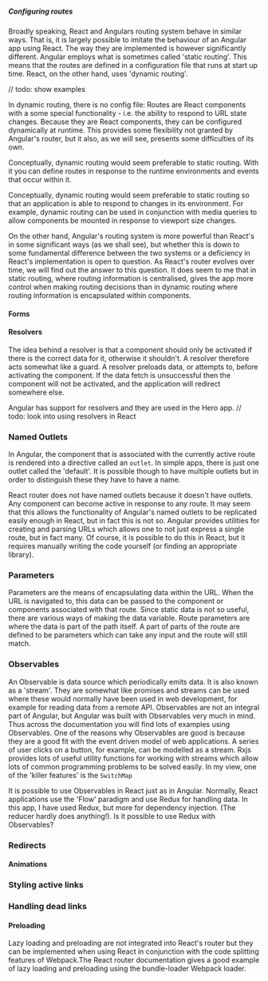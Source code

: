 
##### Configuring routes
Broadly speaking, React and Angulars routing system behave in similar ways.
That is, it is largely possible to imitate the behaviour of an Angular app using React.
The way they are implemented is however significantly different.
Angular employs what is sometimes called 'static routing'. 
This means that the routes are defined in a configuration file that runs at start up time. 
React, on the other hand, uses 'dynamic routing'. 
   
//  todo: show examples

In dynamic routing, there is no config file: Routes are React components with a some special functionality - i.e. 
the ability to respond to URL state changes. 
Because they are React components, they can be configured dynamically at runtime. 
This provides some flexibility not granted by Angular's router, but it also, as we will see, presents some difficulties of its own.

Conceptually, dynamic routing would seem preferable to static routing. With it you can define routes in response to the runtime environments and events that occur within it. 

Conceptually, dynamic routing would seem preferable to static routing so that an application is able to respond to changes in its environment.
For example, dynamic routing can be used in conjunction with media queries to allow components be mounted in response to viewport size changes.

On the other hand, Angular's routing system is more powerful than React's in some significant ways (as we shall see), but whether this is down to some fundamental difference between the two systems or a deficiency in React's implementation is open to question. As React's router evolves over time, we will find out the answer to this question.
It does seem to me that in static routing, where routing information is centralised, gives the app more control when making routing decisions than in dynamic routing where routing information is encapsulated within components.


#### Forms

#### Resolvers
The idea behind a resolver is that a component should only be activated if there is the correct data for it, otherwise it shouldn't.
A resolver therefore acts somewhat like a guard.
A resolver preloads data, or attempts to, before activating the component. 
If the data fetch is unsuccessful then the component will not be activated, and the application will redirect somewhere else. 

Angular has support for resolvers and they are used in the Hero app.
//  todo: look into using resolvers in React

### Named Outlets
In Angular, the component that is associated with the currently active route is rendered into a directive called an `outlet`.
In simple apps, there is just one outlet called the 'default'. It is possible though to have multiple outlets but in order to distinguish these they have to have a name.

React router does not have named outlets because it doesn't have outlets. Any component can become active in response to any route. 
It may seem that this allows the functionality of Angular's named outlets to be replicated easily enough in React, but in fact this is not so.
Angular provides utilities for creating and parsing URLs which allows one to not just express a single route, but in fact many.
Of course, it is possible to do this in React, but it requires manually writing the code yourself (or finding an appropriate library).


### Parameters
Parameters are the means of encapsulating data within the URL. When the URL is navigated to, this data can be passed to the component or components associated with that route. Since static data is not so useful, there are various ways of making the data variable.
Route parameters are where the data is part of the path itself. A part of parts of the route are defined to be parameters which can take any input and the route will still match.

### Observables
An Observable is data source which periodically emits data.
It is also known as a 'stream'.
They are somewhat like promises and streams can be used where these would normally have been used in web development, for example for reading data from a remote API.
Observables are not an integral part of Angular, but Angular was built with Observables very much in mind. Thus across the documentation you will find lots of examples using Observables.
One of the reasons why Observables are good is because they are a good fit with the event driven model of web applications. A series of user clicks on a button, for example, can be modelled as a stream.
Rxjs provides lots of useful utility functions for working with streams which allow lots of common programming problems to be solved easily.
In my view, one of the 'killer features' is the `SwitchMap`


It is possible to use Observables in React just as in Angular. Normally, React applications use the 'Flow' paradigm and use Redux for handling data. In this app, I have used Redux, but more for dependency injection. (The reducer hardly does anything!).
Is it possible to use Redux with Observables? 

### Redirects


#### Animations

### Styling active links  

### Handling dead links

#### Preloading
Lazy loading and preloading are not integrated into React's router but they can be implemented when using React in conjunction with the code splitting features of Webpack.The React router documentation gives a good example of lazy loading and preloading using the bundle-loader Webpack loader.



